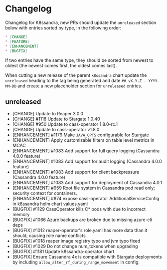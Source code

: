 # Changelog

Changelog for K8ssandra, new PRs should update the `unreleased` section below with entries sorted by type, in the 
following order:

```markdown
* [CHANGE]
* [FEATURE]
* [ENHANCEMENT]
* [BUGFIX]
```

If two entries have the same type, they should be sorted from newest to oldest (the newest comes first, the oldest comes 
last).

When cutting a new release of the parent `k8ssandra` chart update the `unreleased` heading to the tag being generated 
and date `## vX.Y.Z - YYYY-MM-DD` and create a new placeholder section for  `unreleased` entries.

## unreleased
* [CHANGE] Update to Reaper 3.0.0
* [CHANGE] #1118 Update to Stargate 1.0.40
* [CHANGE] #950 Update to cass-operator 1.8.0-rc.1
* [CHANGE] Update to cass-operator v1.8.0
* [ENHANCEMENT] #1179 Make `JAVA_OPTS` configurable for Stargate
* [ENHANCEMENT] Apply customizable filters on table level metrics in MCAC
* [ENHANCEMENT] #1083 Add support for full query logging (Cassandra 4.0.0 feature)
* [ENHANCEMENT] #1083 Add support for audit logging (Cassandra 4.0.0 feature)
* [ENHANCEMENT] #1083 Add support for client backpressure (Cassandra 4.0.0 feature)
* [ENHANCEMENT] #1083 Add support for deployment of Cassandra 4.0.1
* [ENHANCEMENT] #959 Root file system in Cassandra pod read only; security context for containers.
* [ENHANCEMENT] #874 expose cass-operator AdditionalServiceConfig in k8ssandra helm chart values.yaml
* [BUGFIX] #1129 CassOperator kills C* pods with due to incorrect memory
* [BUGFIX] #1066 Azure backups are broken due to missing azure-cli deps
* [BUGFIX] #1012 reaper-operator's role.yaml has more data than it should, causing role name conflicts
* [BUGFIX] #1018 reaper image registry typo and jvm typo fixed
* [BUGFIX] #1029 Do not change num_tokens when upgrading
* [BUGFIX] #1181 Update k8ssandra-operator chart
* [BUGFIX] Ensure Cassandra 4x is compatible with Stargate deployments by including `allow_alter_rf_during_range_movement` in config.